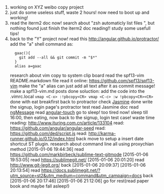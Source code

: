 1. working on XYZ weibo copy project
2. just do some useless stuff, waste 2 hours! now need to boot up and working!
3. read the iterm2 doc now!
  search about "zsh automaticly list files ", but nothing found
  just finish the iterm2 doc reading!! study some usefull tips!
4. back to the "Y" project now!
  read this http://angular.github.io/protractor/
    add the "a" shell command as:
      ```
        gaac(){
          git add --all && git commit -m "$*"
        }
        alias a=gaac
      ```
      research about vim copy to system clip board
        read the spf13-vim README.markdown file
          read it online: https://github.com/spf13/spf13-vim
            make the "a" alias can just add all text after it as commit message!
          make a spf13-vim.md posts
        done
        soluction: add the code into the .vimrc.local
        ```
          vmap <C-x> :!pbcopy<CR>
          vmap <C-c> :w !pbcopy<CR><CR>
        ```
      done with eat breakfirst
    back to protractor
    check [Jasmine](http://jasmine.github.io/)
  done
  write the signup, login page's protractor test
    read Jasmine doc
    read [ngMessage](https://docs.angularjs.org/api/ngMessages)
    read [angular-touch](https://docs.angularjs.org/api/ngTouch)
    go to sleep! too tired now!
    sleep till 16:00, then eating, now back to the signup, login test case!
      waste time reading: http://www.ituring.com.cn/article/133104
    read: https://github.com/angular/angular-seed
      read: https://github.com/ded/script.js
      read: http://karma-runner.github.io/0.12/index.html
      back
      move to setup a insert date shortcut ST plugin.
      research about command line all using proxychian method
      [2015-01-06 19:44:36] read https://github.com/markbirbeck/sublime-text-gitmode
      [2015-01-06 19:53:05] read https://sublimegit.net/
      [2015-01-06 20:01:20] read http://www.git-legit.org/
      back [2015-01-06 20:09:37]
      [2015-01-06 20:13:54] read https://docs.sublimegit.net/?utm_source=st2&utm_medium=command&utm_campaign=docs
      back [2015-01-06 20:17:46]
      [2015-01-06 21:12:06] go for rest(read paper book and maybe fall asleep!)







